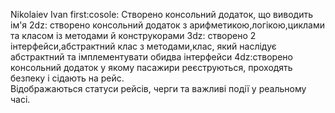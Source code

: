Nikolaiev Ivan
first:cosole: Створено консольний додаток, що виводить ім'я
2dz: створено консольний додаток з арифметикою,логікою,циклами та класом із методами й конструкорами
3dz: створено 2 інтерфейси,абстрактний клас з методами,клас, який наслідує абстрактний та імплементувати обидва інтерфейси
4dz:створено консольний додаток y якому пасажири реєструються, проходять безпеку і сідають на рейс.  
Відображаються статуси рейсів, черги та важливі події у реальному часі.
